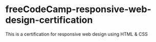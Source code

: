 # freeCodeCamp-responsive-web-design-certification
This is a certification for responsive web design using  HTML &amp; CSS
